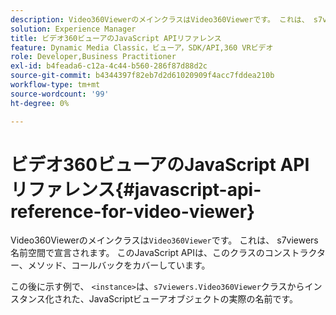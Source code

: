 ```yaml
---
description: Video360ViewerのメインクラスはVideo360Viewerです。 これは、 s7viewers名前空間で宣言されます。 このJavaScript APIは、このクラスのコンストラクター、メソッド、コールバックをカバーしています。
solution: Experience Manager
title: ビデオ360ビューアのJavaScript APIリファレンス
feature: Dynamic Media Classic，ビューア，SDK/API,360 VRビデオ
role: Developer,Business Practitioner
exl-id: b4feada6-c12a-4c44-b560-286f87d88d2c
source-git-commit: b4344397f82eb7d2d61020909f4acc7fddea210b
workflow-type: tm+mt
source-wordcount: '99'
ht-degree: 0%

---
```


# ビデオ360ビューアのJavaScript APIリファレンス{#javascript-api-reference-for-video-viewer}

Video360Viewerのメインクラスは`Video360Viewer`です。 これは、 s7viewers名前空間で宣言されます。 このJavaScript APIは、このクラスのコンストラクター、メソッド、コールバックをカバーしています。

この後に示す例で、 `<instance>`は、`s7viewers.Video360Viewer`クラスからインスタンス化された、JavaScriptビューアオブジェクトの実際の名前です。
